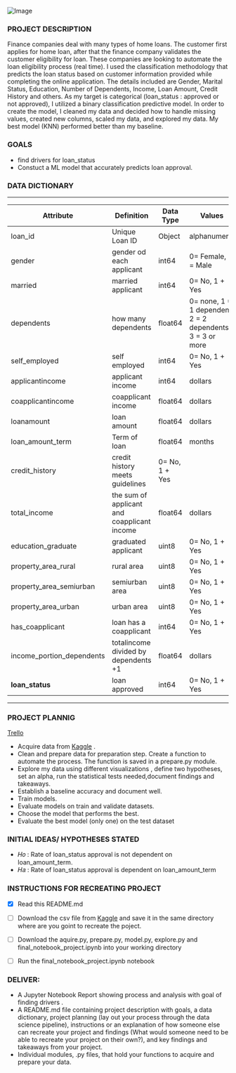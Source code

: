 ![Image](https://user-images.githubusercontent.com/80604404/125493756-95f9b336-9894-472f-88c6-30399488c910.png)


### PROJECT DESCRIPTION


Finance companies deal with many types of home loans. The customer first applies for home loan, after that the finance company validates the customer eligibility for loan. These companies are looking to automate the loan eligibility process (real time).
I used the classification methodology that predicts the loan status based on customer information provided while completing the online application. The details included are Gender, Marital Status, Education, Number of Dependents, Income, Loan Amount, Credit History and others. As my target is categorical (loan_status : approved or not approved), I utilized a binary classification predictive model. In order to create the model, I cleaned my data and decided how to handle missing values, created new columns, scaled my data, and explored my data. My best model (KNN) performed better than my baseline.



### GOALS 

- find drivers for loan_status
- Constuct a ML  model that accurately predicts loan approval.


### DATA DICTIONARY
---
| Attribute | Definition | Data Type | Values|
| ----- | ----- | ----- | ----- |
|loan_id | Unique Loan ID | Object| alphanumeric|
|gender | gender od each applicant| int64 | 0= Female, 1 = Male |
|married| married applicant | int64 | 0= No, 1 + Yes |
|dependents | how many dependents | float64 | 0= none, 1 = 1 dependent, 2 = 2 dependents, 3 = 3 or more |
|self_employed | self employed | int64 | 0= No, 1 + Yes |
|applicantincome| applicant income| int64 |  dollars|
|coapplicantincome | coapplicant income | float64 | dollars
|loanamount | loan amount| float64 | dollars |
|loan_amount_term | Term of loan| float64 | months|
|credit_history | credit history meets guidelines |  0= No, 1 + Yes |
|total_income | the sum of applicant and coapplicant income| float64| dollars|
|education_graduate | graduated applicant | uint8 |  0= No, 1 + Yes |
|property_area_rural | rural area |uint8 |  0= No, 1 + Yes |
|property_area_semiurban | semiurban area |uint8 |  0= No, 1 + Yes |
|property_area_urban | urban area |uint8 |  0= No, 1 + Yes |
|has_coapplicant | loan has a coapplicant | int64 | 0= No, 1 + Yes |
|income_portion_dependents | totalincome divided by dependents +1 | float64 | dollars|
|**loan_status** | loan approved| int64 |0= No, 1 + Yes | 
___



### PROJECT PLANNIG
[Trello](https://trello.com/b/U4a2HdTV/loan-application-project)

- Acquire data from [Kaggle](https://www.kaggle.com/vipin20/loan-application-data) .
- Clean and prepare data for preparation step. Create a function to automate the process. The function is saved in a prepare.py module.
- Explore my data using different visualizations , define two hypotheses, set an alpha, run the statistical tests needed,document findings and takeaways.
- Establish a baseline accuracy and document well.
- Train  models.
- Evaluate models on train and validate datasets.
- Choose the model that performs the best.
- Evaluate the best model (only one) on the test dataset




### INITIAL IDEAS/ HYPOTHESES STATED
- 𝐻𝑜 : Rate of loan_status approval is not dependent on loan_amount_term.
- 𝐻𝑎 : Rate of loan_status approval is dependent on loan_amount_term

### INSTRUCTIONS FOR RECREATING PROJECT

- [x] Read this README.md
- [ ] Download the csv file from [Kaggle](https://www.kaggle.com/vipin20/loan-application-data) and save it in the same directory where are you goint to recreate the poject.
- [ ] Download the aquire.py, prepare.py, model.py, explore.py and  final_notebook_project.ipynb into your working directory
- [ ] Run the final_notebook_project.ipynb notebook


### DELIVER:
- A Jupyter Notebook Report showing process and analysis with goal of finding drivers .
- A README.md file containing project description with goals, a data dictionary, project planning (lay out your process through the data science pipeline), instructions or an explanation of how someone else can recreate your project and findings (What would someone need to be able to recreate your project on their own?), and key findings and takeaways from your project.
- Individual modules, .py files, that hold your functions to acquire and prepare your data.
